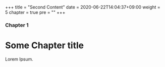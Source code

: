 +++
title = "Second Content"
date = 2020-06-22T14:04:37+09:00
weight = 5
chapter = true
pre = "<b></b>"
+++

### Chapter 1

# Some Chapter title

Lorem Ipsum.